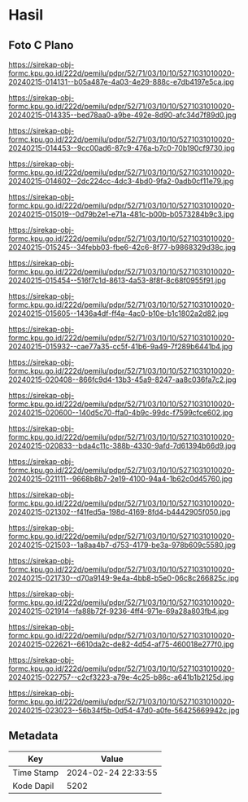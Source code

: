 # Hasil

## Foto C Plano

https://sirekap-obj-formc.kpu.go.id/222d/pemilu/pdpr/52/71/03/10/10/5271031010020-20240215-014131--b05a487e-4a03-4e29-888c-e7db4197e5ca.jpg

https://sirekap-obj-formc.kpu.go.id/222d/pemilu/pdpr/52/71/03/10/10/5271031010020-20240215-014335--bed78aa0-a9be-492e-8d90-afc34d7f89d0.jpg

https://sirekap-obj-formc.kpu.go.id/222d/pemilu/pdpr/52/71/03/10/10/5271031010020-20240215-014453--9cc00ad6-87c9-476a-b7c0-70b190cf9730.jpg

https://sirekap-obj-formc.kpu.go.id/222d/pemilu/pdpr/52/71/03/10/10/5271031010020-20240215-014602--2dc224cc-4dc3-4bd0-9fa2-0adb0cf11e79.jpg

https://sirekap-obj-formc.kpu.go.id/222d/pemilu/pdpr/52/71/03/10/10/5271031010020-20240215-015019--0d79b2e1-e71a-481c-b00b-b0573284b9c3.jpg

https://sirekap-obj-formc.kpu.go.id/222d/pemilu/pdpr/52/71/03/10/10/5271031010020-20240215-015245--34febb03-fbe6-42c6-8f77-b9868329d38c.jpg

https://sirekap-obj-formc.kpu.go.id/222d/pemilu/pdpr/52/71/03/10/10/5271031010020-20240215-015454--516f7c1d-8613-4a53-8f8f-8c68f0955f91.jpg

https://sirekap-obj-formc.kpu.go.id/222d/pemilu/pdpr/52/71/03/10/10/5271031010020-20240215-015605--1436a4df-ff4a-4ac0-b10e-b1c1802a2d82.jpg

https://sirekap-obj-formc.kpu.go.id/222d/pemilu/pdpr/52/71/03/10/10/5271031010020-20240215-015932--cae77a35-cc5f-41b6-9a49-7f289b6441b4.jpg

https://sirekap-obj-formc.kpu.go.id/222d/pemilu/pdpr/52/71/03/10/10/5271031010020-20240215-020408--866fc9d4-13b3-45a9-8247-aa8c036fa7c2.jpg

https://sirekap-obj-formc.kpu.go.id/222d/pemilu/pdpr/52/71/03/10/10/5271031010020-20240215-020600--140d5c70-ffa0-4b9c-99dc-f7599cfce602.jpg

https://sirekap-obj-formc.kpu.go.id/222d/pemilu/pdpr/52/71/03/10/10/5271031010020-20240215-020833--bda4c11c-388b-4330-9afd-7d61394b66d9.jpg

https://sirekap-obj-formc.kpu.go.id/222d/pemilu/pdpr/52/71/03/10/10/5271031010020-20240215-021111--9668b8b7-2e19-4100-94a4-1b62c0d45760.jpg

https://sirekap-obj-formc.kpu.go.id/222d/pemilu/pdpr/52/71/03/10/10/5271031010020-20240215-021302--f41fed5a-198d-4169-8fd4-b4442905f050.jpg

https://sirekap-obj-formc.kpu.go.id/222d/pemilu/pdpr/52/71/03/10/10/5271031010020-20240215-021503--1a8aa4b7-d753-4179-be3a-978b609c5580.jpg

https://sirekap-obj-formc.kpu.go.id/222d/pemilu/pdpr/52/71/03/10/10/5271031010020-20240215-021730--d70a9149-9e4a-4bb8-b5e0-06c8c266825c.jpg

https://sirekap-obj-formc.kpu.go.id/222d/pemilu/pdpr/52/71/03/10/10/5271031010020-20240215-021914--fa88b72f-9236-4ff4-971e-69a28a803fb4.jpg

https://sirekap-obj-formc.kpu.go.id/222d/pemilu/pdpr/52/71/03/10/10/5271031010020-20240215-022621--6610da2c-de82-4d54-af75-460018e277f0.jpg

https://sirekap-obj-formc.kpu.go.id/222d/pemilu/pdpr/52/71/03/10/10/5271031010020-20240215-022757--c2cf3223-a79e-4c25-b86c-a641b1b2125d.jpg

https://sirekap-obj-formc.kpu.go.id/222d/pemilu/pdpr/52/71/03/10/10/5271031010020-20240215-023023--56b34f5b-0d54-47d0-a0fe-56425669942c.jpg


## Metadata

| Key        | Value               |
| ---------- | ------------------- |
| Time Stamp | 2024-02-24 22:33:55 |
| Kode Dapil | 5202                |



